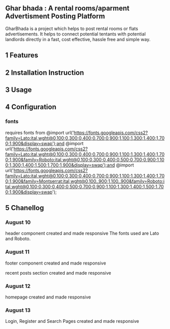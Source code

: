 ## Ghar bhada : A rental rooms/aparment Advertisment Posting Platform
GharBhada is a project which helps to post rental rooms or flats advertisements. It helps to connect potential tentants with potential landlords directly in a fast, cost effective, hassle free and simple way.

## 1 Features 

## 2 Installation Instruction

## 3 Usage

## 4 Configuration

### fonts
requires fonts from @import url('https://fonts.googleapis.com/css2?family=Lato:ital,wght@0,100;0,300;0,400;0,700;0,900;1,100;1,300;1,400;1,700;1,900&display=swap');and 
 @import url('https://fonts.googleapis.com/css2?family=Lato:ital,wght@0,100;0,300;0,400;0,700;0,900;1,100;1,300;1,400;1,700;1,900&family=Roboto:ital,wght@0,100;0,300;0,400;0,500;0,700;0,900;1,100;1,300;1,400;1,500;1,700;1,900&display=swap');and
 @import url('https://fonts.googleapis.com/css2?family=Lato:ital,wght@0,100;0,300;0,400;0,700;0,900;1,100;1,300;1,400;1,700;1,900&family=Montserrat:ital,wght@0,100..900;1,100..900&family=Roboto:ital,wght@0,100;0,300;0,400;0,500;0,700;0,900;1,100;1,300;1,400;1,500;1,700;1,900&display=swap');

## 5 Chanellog

### August 10
header component created and made responsive
The fonts used are Lato and Roboto.

### August 11
footer component created and made responsive

recent posts section created and made responsive

### August 12
homepage created and made responsive

### August 13
Login, Register and Search Pages created and made responsive
